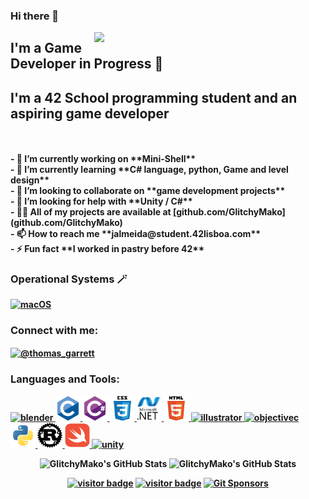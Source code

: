 ### Hi there 👋
<img align='right' src='https://media.giphy.com/media/LmNwrBhejkK9EFP504/giphy.gif' width='370"'>
<h2>I'm a Game Developer in Progress 🐺</h2>

<h2>I'm a 42 School programming student and an aspiring game developer</h2>
<br>
<br><strong>- 🔭 I’m currently working on **Mini-Shell**
<br><strong>- 🌱 I’m currently learning **C# language, python, Game and level design**
<br><strong>- 👯 I’m looking to collaborate on **game development projects**
<br><strong>- 🤝 I’m looking for help with **Unity / C#**
<br><strong>- 👨‍💻 All of my projects are available at [github.com/GlitchyMako](github.com/GlitchyMako)
<br><strong>- 📫 How to reach me **jalmeida@student.42lisboa.com**
<br><strong>- ⚡ Fun fact **I worked in pastry before 42**
</p>
 
<h3> Operational Systems 🪄</h3>
<p>
  <a href="https://www.apple.com/macos/big-sur/" target="_blank"><img alt="macOS" src="https://img.shields.io/badge/macOS-Big%20Sur-292e33?style=flat-square&logo=apple&logoColor=ffffff"></a>

<h3 align="left">Connect with me:</h3>
<p align="left">
<a href="https://instagram.com/@thomas_garrett" target="blank"><img align="center" src="https://cdn.jsdelivr.net/npm/simple-icons@3.0.1/icons/instagram.svg" alt="@thomas_garrett" height="30" width="40" /></a>
</p>

<h3 align="left">Languages and Tools:</h3>
<p align="left"> <a href="https://www.blender.org/" target="_blank"> <img src="https://download.blender.org/branding/community/blender_community_badge_white.svg" alt="blender" width="40" height="40"/> </a> <a href="https://www.cprogramming.com/" target="_blank"> <img src="https://raw.githubusercontent.com/devicons/devicon/master/icons/c/c-original.svg" alt="c" width="40" height="40"/> </a> <a href="https://www.w3schools.com/cs/" target="_blank"> <img src="https://raw.githubusercontent.com/devicons/devicon/master/icons/csharp/csharp-original.svg" alt="csharp" width="40" height="40"/> </a> <a href="https://www.w3schools.com/css/" target="_blank"> <img src="https://raw.githubusercontent.com/devicons/devicon/master/icons/css3/css3-original-wordmark.svg" alt="css3" width="40" height="40"/> </a> <a href="https://dotnet.microsoft.com/" target="_blank"> <img src="https://raw.githubusercontent.com/devicons/devicon/master/icons/dot-net/dot-net-original-wordmark.svg" alt="dotnet" width="40" height="40"/> </a> <a href="https://www.w3.org/html/" target="_blank"> <img src="https://raw.githubusercontent.com/devicons/devicon/master/icons/html5/html5-original-wordmark.svg" alt="html5" width="40" height="40"/> </a> <a href="https://www.adobe.com/in/products/illustrator.html" target="_blank"> <img src="https://www.vectorlogo.zone/logos/adobe_illustrator/adobe_illustrator-icon.svg" alt="illustrator" width="40" height="40"/> </a> <a href="https://developer.apple.com/library/archive/documentation/Cocoa/Conceptual/ProgrammingWithObjectiveC/Introduction/Introduction.html" target="_blank"> <img src="https://www.vectorlogo.zone/logos/apple_objectivec/apple_objectivec-icon.svg" alt="objectivec" width="40" height="40"/> </a> <a href="https://www.python.org" target="_blank"> <img src="https://raw.githubusercontent.com/devicons/devicon/master/icons/python/python-original.svg" alt="python" width="40" height="40"/> </a> <a href="https://www.rust-lang.org" target="_blank"> <img src="https://raw.githubusercontent.com/devicons/devicon/master/icons/rust/rust-plain.svg" alt="rust" width="40" height="40"/> </a> <a href="https://developer.apple.com/swift/" target="_blank"> <img src="https://raw.githubusercontent.com/devicons/devicon/master/icons/swift/swift-original.svg" alt="swift" width="40" height="40"/> </a> <a href="https://unity.com/" target="_blank"> <img src="https://www.vectorlogo.zone/logos/unity3d/unity3d-icon.svg" alt="unity" width="40" height="40"/> </a> </p>

<p align="center">
    <img alt="GlitchyMako's GitHub Stats" src="https://github-readme-stats.itsanuness.vercel.app/api?username=GlitchyMako&show_icons=true&hide_border=true&theme=midnight-cyan&locale=en" />
    <img alt="GlitchyMako's GitHub Stats" src="https://github-readme-stats.itsanuness.vercel.app/api/top-langs/?username=GlitchyMako&theme=midnight-cyan&line_height=27&layout=compact" />
</p>

<p  align="center">
  <a href="https://github.com/GlitchyMako/" target="_blank"><img src="https://img.shields.io/github/followers/glitchymako?style=social" alt="visitor badge"/></a>
  <a href="https://github.com/GlitchyMako/" target="_blank"><img src="https://visitor-badge.glitch.me/badge?page_id=glitchymako.glitchymako" alt="visitor badge"/></a>
  <a href="https://github.com/sponsors/GlitchyMako/"><img src="https://img.shields.io/badge/Sponsors--_.svg?style=social&logo=github&logoColor=24292e" alt="Git Sponsors"></a>
</p>
